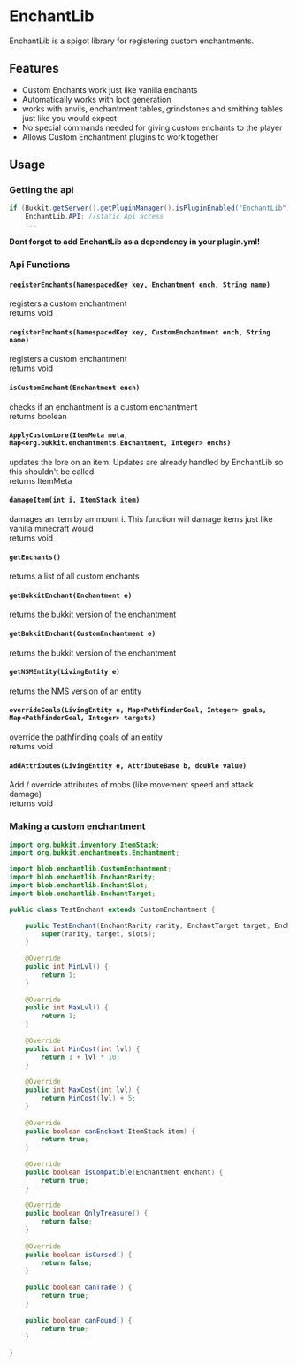 # EnchantLib

EnchantLib is a spigot library for registering custom enchantments.

## Features

- Custom Enchants work just like vanilla enchants
- Automatically works with loot generation
- works with anvils, enchantment tables, grindstones and smithing tables just like you would expect
- No special commands needed for giving custom enchants to the player
- Allows Custom Enchantment plugins to work together

## Usage

### Getting the api

```java
if (Bukkit.getServer().getPluginManager().isPluginEnabled("EnchantLib")) {  
    EnchantLib.API; //static Api access
    ...
```
**Dont forget to add EnchantLib as a dependency in your plugin.yml!** 

### Api Functions

#### `registerEnchants(NamespacedKey key, Enchantment ench, String name)`
registers a custom enchantment \
returns void

#### `registerEnchants(NamespacedKey key, CustomEnchantment ench, String name)`
registers a custom enchantment \
returns void

#### `isCustomEnchant(Enchantment ench)`
checks if an enchantment is a custom enchantment \
returns boolean

#### `ApplyCustomLore(ItemMeta meta, Map<org.bukkit.enchantments.Enchantment, Integer> enchs)`
updates the lore on an item. Updates are already handled by EnchantLib so this shouldn't be called \
returns ItemMeta

#### `damageItem(int i, ItemStack item)`
damages an item by ammount i. This function will damage items just like vanilla minecraft would \
returns void

#### `getEnchants()`
returns a list of all custom enchants 

#### `getBukkitEnchant(Enchantment e)`
returns the bukkit version of the enchantment 

#### `getBukkitEnchant(CustomEnchantment e)`
returns the bukkit version of the enchantment 

#### `getNSMEntity(LivingEntity e)`
returns the NMS version of an entity

#### `overrideGoals(LivingEntity e, Map<PathfinderGoal, Integer> goals, Map<PathfinderGoal, Integer> targets)`
override the pathfinding goals of an entity \
returns void

#### `addAttributes(LivingEntity e, AttributeBase b, double value)`
Add / override attributes of mobs (like movement speed and attack damage) \
returns void

### Making a custom enchantment

```java
import org.bukkit.inventory.ItemStack;
import org.bukkit.enchantments.Enchantment;

import blob.enchantlib.CustomEnchantment;
import blob.enchantlib.EnchantRarity;
import blob.enchantlib.EnchantSlot;
import blob.enchantlib.EnchantTarget;

public class TestEnchant extends CustomEnchantment {

	public TestEnchant(EnchantRarity rarity, EnchantTarget target, EnchantSlot[] slots) {
		super(rarity, target, slots);
	}
	
	@Override
	public int MinLvl() {
	    return 1;
	}
	
	@Override
	public int MaxLvl() {
	    return 1;
	}
	
	@Override
	public int MinCost(int lvl) {
	    return 1 + lvl * 10;
	}
	
	@Override
	public int MaxCost(int lvl) {
	    return MinCost(lvl) + 5;
	}
	
	@Override
	public boolean canEnchant(ItemStack item) {
	    return true;
	}
	
	@Override
	public boolean isCompatible(Enchantment enchant) {
		return true;
	}
	
	@Override
	public boolean OnlyTreasure() {
	    return false;
	}
	  
	@Override
	public boolean isCursed() {
	    return false;
	}
	  
	public boolean canTrade() {
	    return true;
	}
	  
	public boolean canFound() {
	    return true;
	}
	
}
```




